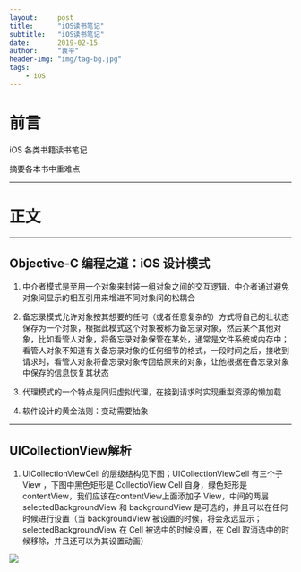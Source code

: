 ```yaml
---
layout:     post
title:      "iOS读书笔记"
subtitle:   "iOS读书笔记"
date:       2019-02-15
author:     "袁平"
header-img: "img/tag-bg.jpg"
tags:
    - iOS
---
```


# 前言

iOS 各类书籍读书笔记

摘要各本书中重难点

-----------


# 正文

------------

## Objective-C 编程之道：iOS 设计模式

1. 中介者模式是至用一个对象来封装一组对象之间的交互逻辑，中介者通过避免对象间显示的相互引用来增进不同对象间的松耦合

2. 备忘录模式允许对象按其想要的任何（或者任意复杂的）方式将自己的壮状态保存为一个对象，根据此模式这个对象被称为备忘录对象，然后某个其他对象，比如看管人对象，将备忘录对象保管在某处，通常是文件系统或内存中；看管人对象不知道有关备忘录对象的任何细节的格式，一段时间之后，接收到请求时，看管人对象将备忘录对象传回给原来的对象，让他根据在备忘录对象中保存的信息恢复其状态

3. 代理模式的一个特点是同归虚拟代理，在接到请求时实现重型资源的懒加载

4. 软件设计的黄金法则：变动需要抽象


--------------


## UICollectionView解析

1. UICollectionViewCell 的层级结构见下图；UICollectionViewCell 有三个子 View ，下图中黑色矩形是 CollectioView Cell 自身，绿色矩形是 contentView，我们应该在contentView上面添加子 View，中间的两层 selectedBackgroundView 和 backgroundView 是可选的，并且可以在任何时候进行设置（当 backgroundView 被设置的时候，将会永远显示；selectedBackgroundView 在 Cell 被选中的时候设置，在 Cell 取消选中的时候移除，并且还可以为其设置动画）

![](/img/iOS_Read_Note/UICollectionViewCell_Hierarchy)
